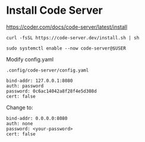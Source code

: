 # Install Code Server

https://coder.com/docs/code-server/latest/install

```
curl -fsSL https://code-server.dev/install.sh | sh
```

```
sudo systemctl enable --now code-server@$USER
```

Modify config.yaml

`.config/code-server/config.yaml`

```
bind-addr: 127.0.0.1:8080
auth: password
password: 0c6ac14042a8f28f4e5d308d
cert: false
```

Change to:
```
bind-addr: 0.0.0.0:8080
auth: none
password: <your-password>
cert: false
```

